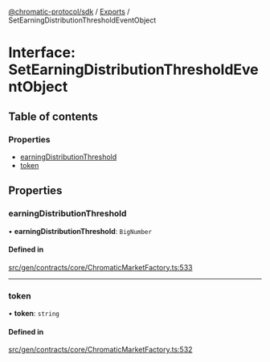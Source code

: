 [@chromatic-protocol/sdk](../README.md) / [Exports](../modules.md) / SetEarningDistributionThresholdEventObject

# Interface: SetEarningDistributionThresholdEventObject

## Table of contents

### Properties

- [earningDistributionThreshold](SetEarningDistributionThresholdEventObject.md#earningdistributionthreshold)
- [token](SetEarningDistributionThresholdEventObject.md#token)

## Properties

### earningDistributionThreshold

• **earningDistributionThreshold**: `BigNumber`

#### Defined in

[src/gen/contracts/core/ChromaticMarketFactory.ts:533](https://github.com/chromatic-protocol/sdk/blob/ded0de0/src/gen/contracts/core/ChromaticMarketFactory.ts#L533)

___

### token

• **token**: `string`

#### Defined in

[src/gen/contracts/core/ChromaticMarketFactory.ts:532](https://github.com/chromatic-protocol/sdk/blob/ded0de0/src/gen/contracts/core/ChromaticMarketFactory.ts#L532)
